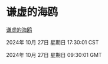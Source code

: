 # 谦虚的海鸥
[谦虚的海鸥](http://219.139.197.74:56308/qxdho/course/base/hotlink/index.php)

2024年 10月 27日 星期日 17:30:01 CST

2024年 10月 27日 星期日 09:30:01 GMT
